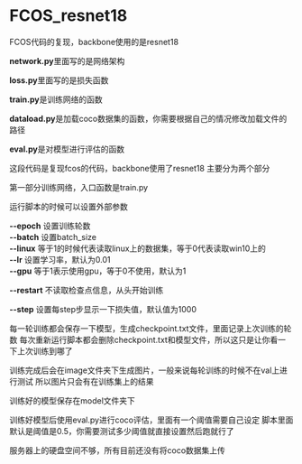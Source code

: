 # FCOS_resnet18
 FCOS代码的复现，backbone使用的是resnet18



**network.py**里面写的是网络架构

**loss.py**里面写的是损失函数

**train.py**是训练网络的函数

**dataload.py**是加载coco数据集的函数，你需要根据自己的情况修改加载文件的路径

**eval.py**是对模型进行评估的函数



这段代码是复现fcos的代码，backbone使用了resnet18
主要分为两个部分

第一部分训练网络，入口函数是train.py

运行脚本的时候可以设置外部参数

**--epoch**  设置训练轮数<br>**--batch**  设置batch_size<br>**--linux**  等于1的时候代表读取linux上的数据集，等于0代表读取win10上的<br>**--lr**     设置学习率，默认为0.01<br>**--gpu**    等于1表示使用gpu，等于0不使用，默认为1<br>

**--restart** 不读取检查点信息，从头开始训练<br>

**--step** 设置每step步显示一下损失值，默认值为1000<br>

每一轮训练都会保存一下模型，生成checkpoint.txt文件，里面记录上次训练的轮数
每次重新运行脚本都会删除checkpoint.txt和模型文件，所以这只是让你看一下上次训练到哪了

训练完成后会在image文件夹下生成图片，一般来说每轮训练的时候不在val上进行测试
所以图片只会有在训练集上的结果

训练好的模型保存在model文件夹下

训练好模型后使用eval.py进行coco评估，里面有一个阈值需要自己设定
脚本里面默认是阈值是0.5，你需要测试多少阈值就直接设置然后跑就行了

服务器上的硬盘空间不够，所有目前还没有将coco数据集上传

